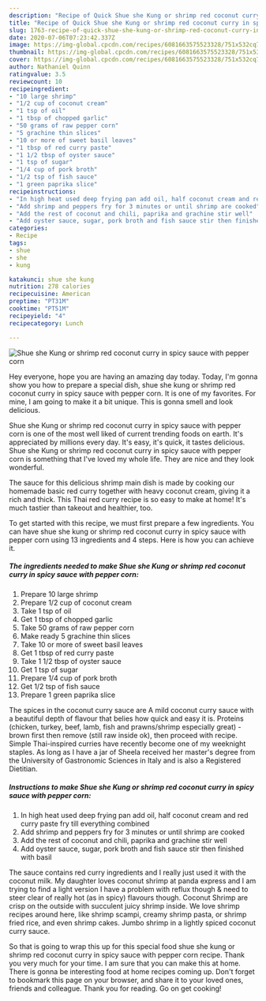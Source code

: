 ```yaml
---
description: "Recipe of Quick Shue she Kung or shrimp red coconut curry in spicy sauce with pepper corn"
title: "Recipe of Quick Shue she Kung or shrimp red coconut curry in spicy sauce with pepper corn"
slug: 1763-recipe-of-quick-shue-she-kung-or-shrimp-red-coconut-curry-in-spicy-sauce-with-pepper-corn
date: 2020-07-06T07:23:42.337Z
image: https://img-global.cpcdn.com/recipes/6081663575523328/751x532cq70/shue-she-kung-or-shrimp-red-coconut-curry-in-spicy-sauce-with-pepper-corn-recipe-main-photo.jpg
thumbnail: https://img-global.cpcdn.com/recipes/6081663575523328/751x532cq70/shue-she-kung-or-shrimp-red-coconut-curry-in-spicy-sauce-with-pepper-corn-recipe-main-photo.jpg
cover: https://img-global.cpcdn.com/recipes/6081663575523328/751x532cq70/shue-she-kung-or-shrimp-red-coconut-curry-in-spicy-sauce-with-pepper-corn-recipe-main-photo.jpg
author: Nathaniel Quinn
ratingvalue: 3.5
reviewcount: 10
recipeingredient:
- "10 large shrimp"
- "1/2 cup of coconut cream"
- "1 tsp of oil"
- "1 tbsp of chopped garlic"
- "50 grams of raw pepper corn"
- "5 grachine thin slices"
- "10 or more of sweet basil leaves"
- "1 tbsp of red curry paste"
- "1 1/2 tbsp of oyster sauce"
- "1 tsp of sugar"
- "1/4 cup of pork broth"
- "1/2 tsp of fish sauce"
- "1 green paprika slice"
recipeinstructions:
- "In high heat used deep frying pan add oil, half coconut cream and red curry paste fry till everything combined"
- "Add shrimp and peppers fry for 3 minutes or until shrimp are cooked"
- "Add the rest of coconut and chili, paprika and grachine stir well"
- "Add oyster sauce, sugar, pork broth and fish sauce stir then finished with basil"
categories:
- Recipe
tags:
- shue
- she
- kung

katakunci: shue she kung 
nutrition: 278 calories
recipecuisine: American
preptime: "PT31M"
cooktime: "PT51M"
recipeyield: "4"
recipecategory: Lunch

---
```



![Shue she Kung or shrimp red coconut curry in spicy sauce with pepper corn](https://img-global.cpcdn.com/recipes/6081663575523328/751x532cq70/shue-she-kung-or-shrimp-red-coconut-curry-in-spicy-sauce-with-pepper-corn-recipe-main-photo.jpg)

Hey everyone, hope you are having an amazing day today. Today, I'm gonna show you how to prepare a special dish, shue she kung or shrimp red coconut curry in spicy sauce with pepper corn. It is one of my favorites. For mine, I am going to make it a bit unique. This is gonna smell and look delicious.

Shue she Kung or shrimp red coconut curry in spicy sauce with pepper corn is one of the most well liked of current trending foods on earth. It's appreciated by millions every day. It's easy, it's quick, it tastes delicious. Shue she Kung or shrimp red coconut curry in spicy sauce with pepper corn is something that I've loved my whole life. They are nice and they look wonderful.

The sauce for this delicious shrimp main dish is made by cooking our homemade basic red curry together with heavy coconut cream, giving it a rich and thick. This Thai red curry recipe is so easy to make at home! It&#39;s much tastier than takeout and healthier, too.


To get started with this recipe, we must first prepare a few ingredients. You can have shue she kung or shrimp red coconut curry in spicy sauce with pepper corn using 13 ingredients and 4 steps. Here is how you can achieve it.

<!--inarticleads1-->

##### The ingredients needed to make Shue she Kung or shrimp red coconut curry in spicy sauce with pepper corn:

1. Prepare 10 large shrimp
1. Prepare 1/2 cup of coconut cream
1. Take 1 tsp of oil
1. Get 1 tbsp of chopped garlic
1. Take 50 grams of raw pepper corn
1. Make ready 5 grachine thin slices
1. Take 10 or more of sweet basil leaves
1. Get 1 tbsp of red curry paste
1. Take 1 1/2 tbsp of oyster sauce
1. Get 1 tsp of sugar
1. Prepare 1/4 cup of pork broth
1. Get 1/2 tsp of fish sauce
1. Prepare 1 green paprika slice


The spices in the coconut curry sauce are A mild coconut curry sauce with a beautiful depth of flavour that belies how quick and easy it is. Proteins (chicken, turkey, beef, lamb, fish and prawns/shrimp especially great) - brown first then remove (still raw inside ok), then proceed with recipe. Simple Thai-inspired curries have recently become one of my weeknight staples. As long as I have a jar of Sheela received her master&#39;s degree from the University of Gastronomic Sciences in Italy and is also a Registered Dietitian. 

<!--inarticleads2-->

##### Instructions to make Shue she Kung or shrimp red coconut curry in spicy sauce with pepper corn:

1. In high heat used deep frying pan add oil, half coconut cream and red curry paste fry till everything combined
1. Add shrimp and peppers fry for 3 minutes or until shrimp are cooked
1. Add the rest of coconut and chili, paprika and grachine stir well
1. Add oyster sauce, sugar, pork broth and fish sauce stir then finished with basil


The sauce contains red curry ingredients and I really just used it with the coconut milk. My daughter loves coconut shrimp at panda express and I am trying to find a light version I have a problem with reflux though &amp; need to steer clear of really hot (as in spicy) flavours though. Coconut Shrimp are crisp on the outside with succulent juicy shrimp inside. We love shrimp recipes around here, like shrimp scampi, creamy shrimp pasta, or shrimp fried rice, and even shrimp cakes. Jumbo shrimp in a lightly spiced coconut curry sauce. 

So that is going to wrap this up for this special food shue she kung or shrimp red coconut curry in spicy sauce with pepper corn recipe. Thank you very much for your time. I am sure that you can make this at home. There is gonna be interesting food at home recipes coming up. Don't forget to bookmark this page on your browser, and share it to your loved ones, friends and colleague. Thank you for reading. Go on get cooking!
